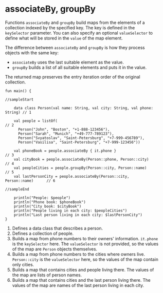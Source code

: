 # associateBy, groupBy

Functions `associateBy` and `groupBy` build maps from the elements of a collection indexed by the specified key. The key is defined in the `keySelector` parameter.
You can also specify an optional `valueSelector` to define what will be stored in the `value` of the map element.

The difference between `associateBy` and `groupBy` is how they process objects with the same key:

* `associateBy` uses the last suitable element as the value.
* `groupBy` builds a list of all suitable elements and puts it in the value. 

The returned map preserves the entry iteration order of the original collection.

```run-kotlin
fun main() {

//sampleStart

    data class Person(val name: String, val city: String, val phone: String) // 1

    val people = listOf(                                                     // 2
      Person("John", "Boston", "+1-888-123456"),
      Person("Sarah", "Munich", "+49-777-789123"),
      Person("Svyatoslav", "Saint-Petersburg", "+7-999-456789"),
      Person("Vasilisa", "Saint-Petersburg", "+7-999-123456"))
      
    val phoneBook = people.associateBy { it.phone }                          // 3
    val cityBook = people.associateBy(Person::phone, Person::city)           // 4
    val peopleCities = people.groupBy(Person::city, Person::name)            // 5
    val lastPersonCity = people.associateBy(Person::city, Person::name)      // 6

//sampleEnd

    println("People: $people")
    println("Phone book: $phoneBook")
    println("City book: $cityBook")
    println("People living in each city: $peopleCities")
    println("Last person living in each city: $lastPersonCity")
}
```

1. Defines a data class that describes a person.
2. Defines a collection of people.
3. Builds a map from phone numbers to their owners' information. `it.phone` is the `keySelector` here. The `valueSelector` is not provided, so the values of the map are `Person` objects themselves.
4. Builds a map from phone numbers to the cities where owners live. `Person::city` is the `valueSelector` here, so the values of the map contain only cities. 
5. Builds a map that contains cities and people living there. The values of the map are lists of person names.
6. Builds a map that contains cities and the last person living there. The values of the map are names of the last person living in each city.
